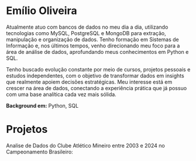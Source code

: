 # Emílio Oliveira

Atualmente atuo com bancos de dados no meu dia a dia, utilizando tecnologias como MySQL, PostgreSQL e MongoDB para extração, manipulação e organização de dados. Tenho formação em Sistemas de Informação e, nos últimos tempos, venho direcionando meu foco para a área de análise de dados, aprofundando meus conhecimentos em Python e SQL.

Tenho buscado evolução constante por meio de cursos, projetos pessoais e estudos independentes, com o objetivo de transformar dados em insights que realmente apoiem decisões estratégicas. Meu interesse está em crescer na área de dados, conectando a experiência prática que já possuo com uma base analítica cada vez mais sólida.

**Background em:** Python, SQL

# Projetos

Analise de Dados do Clube Atlético Mineiro entre 2003 e 2024 no Campeonamento Brasileiro: 
